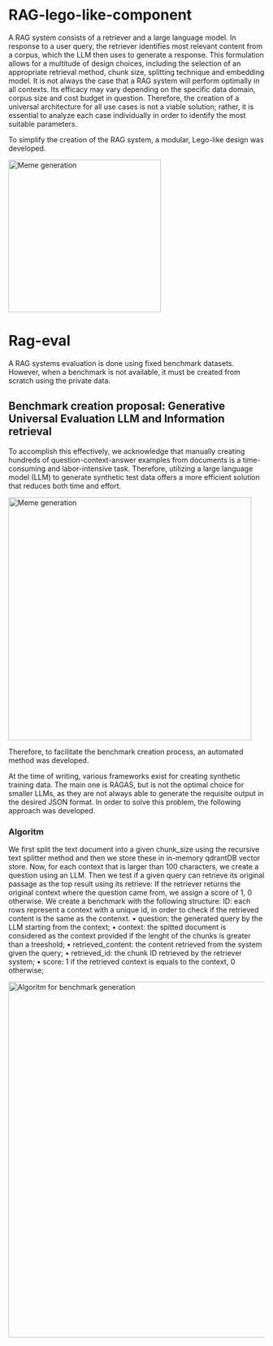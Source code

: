 # RAG-lego-like-component

A RAG system consists of a retriever and a large language model. In response to a user query, the retriever identifies most relevant content from a corpus, which the LLM then uses to generate a response. This formulation allows for a multitude of design choices, including the selection of an appropriate retrieval method, chunk size, splitting technique and embedding model. It is not always the case that a RAG system will perform optimally in all contexts. Its efficacy may vary depending on the specific data domain, corpus size and cost budget in question. Therefore, the creation of a universal architecture for all use cases is not a viable solution; rather, it is essential to analyze each case individually in order to identify the most suitable parameters.


To simplify the creation of the RAG system, a modular, Lego-like design was developed.

<img width="300" alt="Meme generation" src="https://github-production-user-asset-6210df.s3.amazonaws.com/96686091/395840772-040e9b02-1071-41d5-a724-4c2aa87b71eb.png?X-Amz-Algorithm=AWS4-HMAC-SHA256&X-Amz-Credential=AKIAVCODYLSA53PQK4ZA%2F20241215%2Fus-east-1%2Fs3%2Faws4_request&X-Amz-Date=20241215T094625Z&X-Amz-Expires=300&X-Amz-Signature=a209fcbe4ee1e70360844978f99a22cde42fe25978b931395f04329988a9ae84&X-Amz-SignedHeaders=host" />


# Rag-eval
A RAG systems evaluation is done using fixed benchmark datasets.
However, when a benchmark is not available, it must be created from scratch using the private data.

## Benchmark creation proposal: Generative Universal Evaluation LLM and Information retrieval
To accomplish this effectively, we acknowledge that manually creating hundreds of question-context-answer examples from documents is a time-consuming and labor-intensive task. Therefore, utilizing a large language model (LLM) to generate synthetic test data offers a more efficient solution that reduces both time and effort.

<img width="478" alt="Meme generation" src="https://github.com/user-attachments/assets/d8ba5947-29dd-411d-84b4-4d8579ed29d1" />

Therefore, to facilitate the benchmark creation process, an automated method was developed.

At the time of writing, various frameworks exist for creating synthetic training data. The main one is RAGAS, but is not the optimal choice for smaller LLMs, as they are not always able to generate the requisite output in the desired JSON format. 
In order to solve this problem, the following approach was developed.

### Algoritm 
We first split the text document into a given chunk_size using the recursive text splitter method and then we store these in in-memory qdrantDB vector store. Now, for each context that is larger than 100 characters, we create a question using an LLM. 
Then we test if a given query can retrieve its original passage as the top result using its retrieve: If the retriever returns the original context where the question came from, we assign a score of 1, 0 otherwise. 
We create a benchmark with the following structure: 
ID: each rows represent a context with a unique id, in order to check if the retrieved content is the same as the contenxt.
• question: the generated query by the LLM starting from the context;
• context: the spitted document is considered as the context provided
if the lenght of the chunks is greater than a treeshold;
• retrieved_content: the content retrieved from the system given the query;
• retrieved_id: the chunk ID retrieved by the retriever system;
• score: 1 if the retrieved context is equals to the context, 0 otherwise;

<img width="700" alt="Algoritm for benchmark generation" src="https://github.com/user-attachments/assets/40e70155-04f4-43fa-845f-a35168a67406" />

